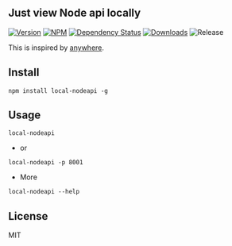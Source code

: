 Just view Node api locally
------------

[![Version][version]](https://npmjs.org/package/local-nodeapi)
[![NPM][npm]](https://npmjs.org/package/local-nodeapi)
[![Dependency Status][deps]](https://david-dm.org/lichunqiang/local-nodeapi)
[![Downloads][downloads]](https://npmjs.org/package/local-nodeapi)
![Release][release]

This is inspired by [anywhere](https://github.com/JacksonTian/anywhere).

## Install

	npm install local-nodeapi -g

## Usage

```
local-nodeapi
```

* or

```
local-nodeapi -p 8001
```

* More

```
local-nodeapi --help
```

## License

MIT

[version]: http://img.shields.io/npm/v/local-nodeapi.svg?style=flat
[npm]: http://img.shields.io/npm/v/npm.svg?style=flat
[deps]: http://img.shields.io/david/strongloop/local-nodeapi.svg?style=flat
[downloads]: http://img.shields.io/npm/dm/local-nodeapi.svg?style=flat
[release]: http://img.shields.io/github/release/qubyte/local-nodeapi.svg?style=flat
